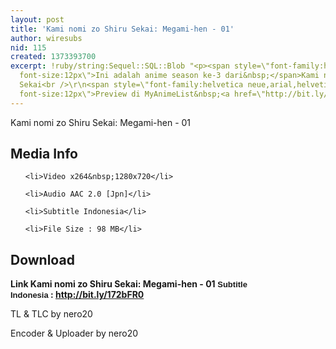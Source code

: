 ```yaml
---
layout: post
title: 'Kami nomi zo Shiru Sekai: Megami-hen - 01'
author: wiresubs
nid: 115
created: 1373393700
excerpt: !ruby/string:Sequel::SQL::Blob "<p><span style=\"font-family:helvetica neue,arial,helvetica,sans-serif;
  font-size:12px\">Ini adalah anime season ke-3 dari&nbsp;</span>Kami nomi zo Shiru
  Sekai<br />\r\n<span style=\"font-family:helvetica neue,arial,helvetica,sans-serif;
  font-size:12px\">Preview di MyAnimeList&nbsp;<a href=\"http://bit.ly/11F7Yx3\">http://bit.ly/11F7Yx3</a></span></p>\r\n"
---
```

<p class="rtecenter">Kami nomi zo Shiru Sekai: Megami-hen - 01</p>

<h2>Media Info</h2>

<ul>
	<li>Video x264&nbsp;1280x720</li>
	<li>Audio AAC 2.0 [Jpn]</li>
	<li>Subtitle Indonesia</li>
	<li>File Size : 98 MB</li>
</ul>

<h2>Download</h2>

<p><strong>Link&nbsp;Kami nomi zo Shiru Sekai: Megami-hen - 01<span style="background-color:rgb(255, 255, 255); font-family:sans-serif,arial,verdana,trebuchet ms; font-size:13px">&nbsp;Subtitle Indonesia</span><strong>&nbsp;:&nbsp;<a href="http://bit.ly/172bFR0">http://bit.ly/172bFR0</a></strong></strong></p>

<p>TL &amp; TLC by nero20<br />
Encoder &amp; Uploader by nero20</p>
